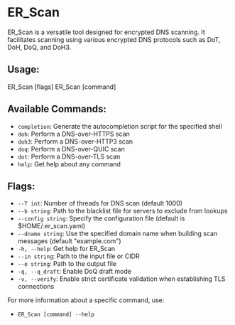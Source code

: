 # ER_Scan
ER_Scan is a versatile tool designed for encrypted DNS scanning. It facilitates scanning using various encrypted DNS protocols such as DoT, DoH, DoQ, and DoH3.

## Usage:
ER_Scan [flags]
ER_Scan [command]

## Available Commands:
- `completion`: Generate the autocompletion script for the specified shell
- `doh`: Perform a DNS-over-HTTPS scan
- `doh3`: Perform a DNS-over-HTTP3 scan
- `doq`: Perform a DNS-over-QUIC scan
- `dot`: Perform a DNS-over-TLS scan
- `help`: Get help about any command

## Flags:
- `--T int`: Number of threads for DNS scan (default 1000)
- `--b string`: Path to the blacklist file for servers to exclude from lookups
- `--config string`: Specify the configuration file (default is $HOME/.er_scan.yaml)
- `--dname string`: Use the specified domain name when building scan messages (default "example.com")
- `-h, --help`: Get help for ER_Scan
- `--in string`: Path to the input file or CIDR
- `--o string`: Path to the output file
- `-q, --q_draft`: Enable DoQ draft mode
- `-v, --verify`: Enable strict certificate validation when establishing TLS connections

For more information about a specific command, use:
- `ER_Scan [command] --help`
